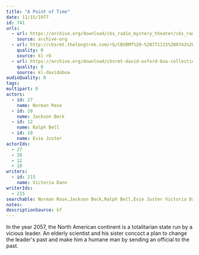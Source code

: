 ```yaml
---
title: "A Point of Time"
date: 11/15/1977
id: 741
urls: 
  - url: https://archive.org/download/cbs_radio_mystery_theater/cbs_radio_mystery_theater-0701-0750.zip/cbs_radio_mystery_theater-0701-0750%2Fcbsrmt_0741_a_point_in_time.mp3
    source: archive-org
  - url: http://cbsrmt.thelongtrek.com/rb/CBSRMT%20-%20771115%200741%20A%20Point%20Of%20Time_WLNH-FM_rb.mp3
    quality: 0
    source: kl-rb
  - url: https://archive.org/download/cbsrmt-david-oxford-boa-collection/CBSRMT-771115-0741-A-Point-of-Time-(128-44)_WLNH-FM-{BoA}.mp3
    quality: 0
    source: kl-davidoboa
audioQuality: 0
tags: 
multipart: 0
actors:  
  - id: 27
    name: Norman Rose  
  - id: 20
    name: Jackson Beck  
  - id: 12
    name: Ralph Bell  
  - id: 10
    name: Evie Juster
actorIds:  
  - 27  
  - 20  
  - 12  
  - 10
writers:  
  - id: 215
    name: Victoria Dann
writerIds:  
  - 215
searchable: Norman Rose,Jackson Beck,Ralph Bell,Evie Juster Victoria Dann
notes: 
descriptionSource: kf
---
```

In the year 2057, the North American continent is a totalitarian state run by a vicious leader. An elderly scientist and his sister concoct a plan to change the leader's past and make him a humane man by sending an official to the past.